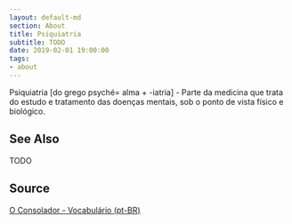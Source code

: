 ```yaml
---
layout: default-md
section: About
title: Psiquiatria
subtitle: TODO
date: 2019-02-01 19:00:00
tags:
- about
---
```


Psiquiatria [do grego psyché= alma + -iatria] - Parte da medicina que trata do estudo e tratamento das doenças mentais, sob o ponto de vista físico e biológico.


## See Also
TODO

## Source
[O Consolador - Vocabulário (pt-BR)](http://www.oconsolador.com.br/linkfixo/vocabulario/principal.html)
